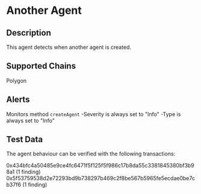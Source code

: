 # Another Agent

## Description

This agent detects when another agent is created. 

## Supported Chains

Polygon

## Alerts

Monitors method `createAgent` 
  -Severity is always set to "Info"
  -Type is always set to "Info"

## Test Data

The agent behaviour can be verified with the following transactions:

0x434bfc4a50485e9ce4fc6471f5f125f5f986c17b8da55c3381845380bf3b98a1 (1 finding)
0x5f53759538d2e72293bd9b738297b469c2f8be567b5965fe5ecdae0be7cb37f6 (1 finding)